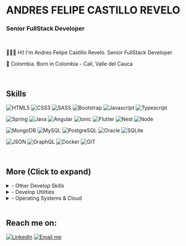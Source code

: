 # ANDRES FELIPE CASTILLO REVELO

### Senior FullStack Developer

</br>

👨🏻‍💻 Hi! I'm Andres Felipe Castillo Revelo. Senior FullStack Developer

📍 Colombia. Born in Colombia - Cali, Valle del Cauca

</br>

## Skills
![HTML5](https://img.shields.io/badge/-HTML5-%23E44D27?style=for-the-badge&logo=html5&logoColor=ffffff)
![CSS3](https://img.shields.io/badge/-CSS3-%230391cb?style=for-the-badge&logo=css3&logoColor=ffffff)
![SASS](https://img.shields.io/badge/-SASS-%23bf6190?style=for-the-badge&logo=sass&logoColor=ffffff)
![Bootstrap](https://img.shields.io/badge/-Bootstrap-%23563173?style=for-the-badge&logo=bootstrap&logoColor=ffffff)
![Javascript](https://img.shields.io/badge/-JavaScript-%23efd81e?style=for-the-badge&logo=JavaScript&logoColor=ffffff)
![Typescript](https://img.shields.io/badge/-Typescript-%233972c8?style=for-the-badge&logo=Typescript&logoColor=ffffff)

![Spring](https://img.shields.io/badge/spring-%236DB33F.svg?style=for-the-badge&logo=spring&logoColor=white)
![Java](https://img.shields.io/badge/java-%23ED8B00.svg?style=for-the-badge&logo=java&logoColor=white)
![Angular](https://img.shields.io/badge/-Angular-%23d70330?style=for-the-badge&logo=Angular&logoColor=ffffff)
![Ionic](https://img.shields.io/badge/-Ionic-%234c8aef?style=for-the-badge&logo=Ionic&logoColor=ffffff)
![Flutter](https://img.shields.io/badge/Flutter-%2302569B.svg?style=for-the-badge&logo=Flutter&logoColor=white)
![Nest](https://img.shields.io/badge/-Nestjs-%23d70330?style=for-the-badge&logo=Nestjs&logoColor=ffffff)
![Node](https://img.shields.io/badge/-Node-%237ec729?style=for-the-badge&logo=Node.js&logoColor=ffffff)

![MongoDB](https://img.shields.io/badge/-MongoDB-%233f2e1e?style=for-the-badge&logo=mongodb&logoColor=ffffff)
![MySQL](https://img.shields.io/badge/-MySQL-%23015e85?style=for-the-badge&logo=mysql&logoColor=ffffff)
![PostgreSQL](https://img.shields.io/badge/-PostgreSQL-%232f5e8e?style=for-the-badge&logo=postgresql&logoColor=ffffff)
![Oracle](https://img.shields.io/badge/-Oracle-%23e21921?style=for-the-badge&logo=oracle&logoColor=ffffff)
![SQLite](https://img.shields.io/badge/-SQLite-%233394d0?style=for-the-badge&logo=SQLite&logoColor=ffffff)


![JSON](https://img.shields.io/badge/-JSON-%23363636?style=for-the-badge&logo=JSON&logoColor=ffffff)
![GraphQL](https://img.shields.io/badge/-Graphql-%23da0593?style=for-the-badge&logo=Graphql&logoColor=ffffff)
![Docker](https://img.shields.io/badge/-Docker-%230d97e4?style=for-the-badge&logo=Docker&logoColor=ffffff)
![GIT](https://img.shields.io/badge/-Git-%23e84e32?style=for-the-badge&logo=GIT&logoColor=ffffff)

</br>

## More (Click to expand)


<details>
   <summary>- Other Develop Skills</summary>
   <ul>
      <li>
         <b>JAVA</b>:  I &hearts; Java.
         <ul>
            <li>Java Standard Edition (Java SE).</li>
            <li>Java Enterprise Edition (Java EE).</li>
            <li>Java SE 8.</li>
            <li>Java SE 9.</li>
            <li>
               JDK.
               <ul>
                  <li>1.8.</li>
                  <li>9, 10, 11 y 17.</li>
               </ul>
            </li>
         </ul>
      </li>
      <li><b>Javascript</b>: Nodejs</li>
      <li><b>DB</b>: PostgreSQL, MariaDB & MySQL, MongoDB, Oracle. </li>
      <li><b>API</b>: Nodejs, RestFUL, JSON, GraphQL.</li>
      <li><b>Bash</b>: I love bash scripting to automate tasks.  </li>
      <li>
         <b>Other</b>: 
         <ul>
            <li>
               <b>Front</b>: 
               <ul>
                  <li>Responsive design, PrimeFaces, AceFaces, Angular</li>
               </ul>
            </li>
         </ul>
         <ul>
            <li>
               <b>Metodologias</b>: 
               <ul>
                  <li>Scrum, Agile, kanban</li>
               </ul>
            </li>
         </ul>
         <ul>
            <li>
               <b>Arquiteturas</b>:
               <ul>
                  <li>MVC, MVVC, Hexagonal</li>
               </ul>
            </li>
         </ul>
         <ul>
            <li>
               <b>Framework</b>: 
               <ul>
                  <li>JSF, JPA, Hibernate, Spring</li>
               </ul>
            </li>
         </ul>
      </li>
   </ul>
</details>
<details>
   <summary>- Develop Utilities</summary>
   <ul>
      <li>Visual Studio Code.</li>
      <li>IntelliJ IDEA.</li>
      <li>Spring Boot.</li>
      <li>
         Eclipse.
         <ul>
            <li>Spring Tools.</li>
         </ul>
      </li>
      <li>
         Plataforma de API.
         <ul>
            <li>Postman.</li>
            <li>Insomnia.</li>
         </ul>
      </li>
      <li>Android Studio.</li>
      <li>Altair GraphQL.</li>
      <li>JIRA.</li>
      <li>
         Continuous Integration(CI).
         <ul>
            <li>GitLab.</li>
            <li>Jenkins.</li>
         </ul>
      </li>
      <li>
         Code Scanners.
         <ul>
            <li>BlackDuck.</li>
            <li>Fortify.</li>
            <li>Sonar.</li>
         </ul>
      </li>
   </ul>
</details>
<details>
   <summary>- Operating Systems & Cloud</summary>
   <ul>
      <li><b>Systems</b>: Windows.</li>
      <li><b>VM</b>: Docker, VirtualBox.</li>
   </ul>
</details>

</br>


## Reach me on:

<a target="_blank" href="www.linkedin.com/in/andrescastillo-ing27"><img src="https://img.shields.io/badge/LinkedIn-%230077B5.svg?&style=for-the-badge&logo=linkedin&logoColor=white" alt="LinkedIn"></a>
<a  target="_blank" href="mailto:ing2013andresfe@gmail.com"><img src="https://img.shields.io/badge/Email me-%23EC5664.svg?&style=for-the-badge&logo=gmail&logoColor=white" alt="Email me"></a>
